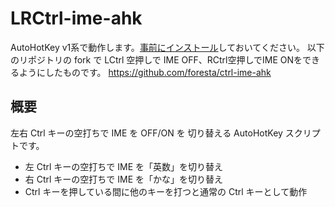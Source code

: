 # LRCtrl-ime-ahk
AutoHotKey v1系で動作します。[事前にインストール](https://www.autohotkey.com/)しておいてください。
以下のリポジトリの fork で LCtrl 空押しで IME OFF、RCtrl空押しでIME ONをできるようにしたものです。
https://github.com/foresta/ctrl-ime-ahk

## 概要

左右 Ctrl キーの空打ちで IME を OFF/ON を 切り替える AutoHotKey スクリプトです。

* 左 Ctrl キーの空打ちで IME を「英数」を切り替え
* 右 Ctrl キーの空打ちで IME を「かな」を切り替え
* Ctrl キーを押している間に他のキーを打つと通常の Ctrl キーとして動作


